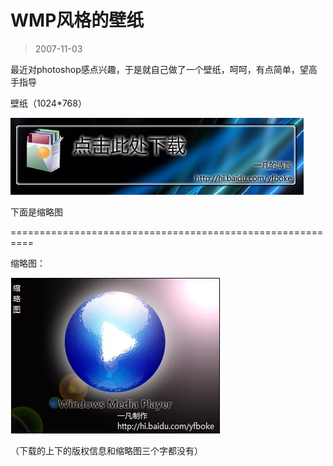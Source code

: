 # WMP风格的壁纸 

> 2007-11-03

<div class="pcs-article-content_ptkaiapt4bxy_baiduscarticle" id="detailArticleContent_ptkaiapt4bxy_baiduscarticle">
 <p>
  最近对photoshop感点兴趣，于是就自己做了一个壁纸，呵呵，有点简单，望高手指导
 </p>
 <p>
  壁纸（1024*768）
 </p>
 <p>
  <a href="http://hiphotos.baidu.com/yfboke/pic/item/4202f9449a480240510ffe8a.jpg" target="_blank">
   <img src="images/fa4382cc1b59cafdd6ed18cd180e5d67.jpg"/>
  </a>
 </p>
 <p>
  下面是缩略图
 </p>
 <p>
  ==========================================================
 </p>
 <p>
  缩略图：
 </p>
 <p>
  <img class="blogimg" small="0" src="images/697c3a37133515d3cdf389c646ae3f90.jpg"/>
 </p>
 <p>
  （下载的上下的版权信息和缩略图三个字都没有）
 </p>
</div>


